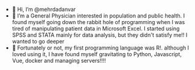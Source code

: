 - 👋 Hi, I’m @mehrdadanvar
- 👀 I’m a General Physician interested in population and public health. I found myself going down the rabbit hole of programming when I was tired of manipulating patient data in Microsoft Excel. I started using SPSS and STATA mainly for data analysis, but they didn't satisfy me!! I wanted to go deeper
- 🌱 Fortunately or not, my first programming language was R!. although I loved using it, I have found myself gravitating to Python, Javascript, Vue, docker and managing servers!!!!

<!---
mehrdadanvar/mehrdadanvar is a ✨ special ✨ repository because its `README.md` (this file) appears on your GitHub profile.
You can click the Preview link to take a look at your changes.
--->

